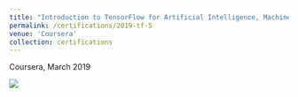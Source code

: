```yaml
---
title: "Introduction to TensorFlow for Artificial Intelligence, Machine Learning, and Deep Learning"
permalink: /certifications/2019-tf-5
venue: 'Coursera' 
collection: certifications 
---
```


Coursera, March 2019

![](https://leimingyu.github.io/files/certs/coursera-tf.png)
